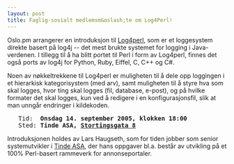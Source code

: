 ```yaml
---
layout: post
title: Faglig-sosialt medlemsm&oslash;te om Log4Perl!
---
```

<p>Oslo.pm arrangerer en introduksjon til <a href="http://search.cpan.org/~mschilli/Log-Log4perl-1.00/" title="Log4Perl på CPAN">Log4perl</a>, som er et loggesystem
direkte basert på log4j -- det mest brukte systemet for logging i
Java-verdenen. I tillegg til å ha blitt portet til Perl i form av
Log4perl, finnes det også ports av log4j for Python, Ruby, Eiffel,
C, C++ og C#.
</p>

<p>
Noen av nøkkeltrekkene til Log4perl er muligheten til å dele opp
loggingen i et hierarkisk kategorisystem (med arv), samt muligheten
til å styre hva som skal logges, hvor ting skal logges (fil, database,
e-post), og på hvilke formater det skal logges, kun ved å redigere i
en konfigurasjonsfil, slik at man unngår endringer i kildekoden.
</p>

<pre>
   Tid:  <strong>Onsdag 14. september 2005, klokken 18:00</strong>
   Sted: <strong>Tinde ASA, <a href="http://finnmap.aftenposten.no/finn/cleanmap?street=stortingsgata&amp;no=8" title="kart">Stortingsgata 8</a></strong>
</pre>


<p>Introduksjonen holdes av Lars Haugseth, som for tiden jobber som
senior systemutvikler i <a href="http://www.tinde.no/" title="Hjemmesiden til Tinde">Tinde ASA</a>, der hans oppgaver
bl.a. består av 
utvikling på et 100% Perl-basert rammeverk for annonseportaler.
</p>
